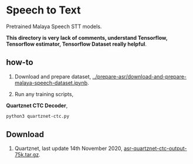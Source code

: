 # Speech to Text

Pretrained Malaya Speech STT models.

**This directory is very lack of comments, understand Tensorflow, Tensorflow estimator, Tensorflow Dataset really helpful**.

## how-to

1. Download and prepare dataset, [../prepare-asr/download-and-prepare-malaya-speech-dataset.ipynb](../prepare-asr/download-and-prepare-malaya-speech-dataset.ipynb).

2. Run any training scripts,

**Quartznet CTC Decoder**,

```bash
python3 quartznet-ctc.py
```

## Download

1. Quartznet, last update 14th November 2020, [asr-quartznet-ctc-output-75k.tar.gz](https://f000.backblazeb2.com/file/malaya-speech-model/pretrained/asr-quartznet-ctc-output-75k.tar.gz).